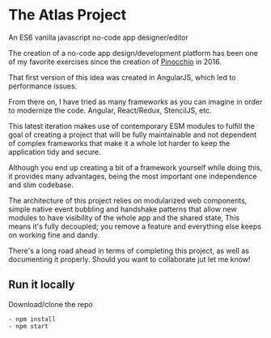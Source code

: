 
# The Atlas Project
An ES6 vanilla javascript no-code app designer/editor

The creation of a no-code app design/development platform has been one of my favorite exercises since the creation of [Pinocchio](https://pinocchio.us/) in 2016.

That first version of this idea was created in AngularJS, which led to performance issues.

From there on, I have tried as many frameworks as you can imagine in order to modernize the code. Angular, React/Redux, StencilJS, etc.

This latest iteration makes use of contemporary ESM modules to fulfill the goal of creating a project that will be fully maintainable and not dependent of complex frameworks that make it a whole lot harder to keep the application tidy and secure.

Although you end up creating a bit of a framework yourself while doing this, it provides many advantages, being the most important one independence and slim codebase.

The architecture of this project relies on modularized web components, simple native event bubbling and handshake patterns that allow new modules to have visibility of the whole app and the shared state, This means it's fully decoupled; you remove a feature and everything else keeps on working fine and dandy.

There's a long road ahead in terms of completing this project, as well as documenting it properly. Should you want to collaborate jut let me know!

## Run it locally
Download/clone the repo

    - npm install
    - npm start

